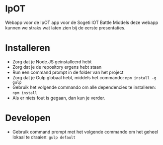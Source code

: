 # IpOT
Webapp voor de IpOT app voor de Sogeti IOT Battle
Middels deze webapp kunnen we straks wat laten zien bij de eerste presentaties.

# Installeren
- Zorg dat je Node.JS geinstalleerd hebt
- Zorg dat je de repository ergens hebt staan
- Run een command prompt in de folder van het project
- Zorg dat je Gulp globaal hebt, middels het commando: `npm install -g gulp`
- Gebruik het volgende commando om alle dependencies te installeren: `npm install`
- Als er niets fout is gegaan, dan kun je verder.

# Developen
- Gebruik command prompt met het volgende commando om het geheel lokaal te draaien: `gulp default`
